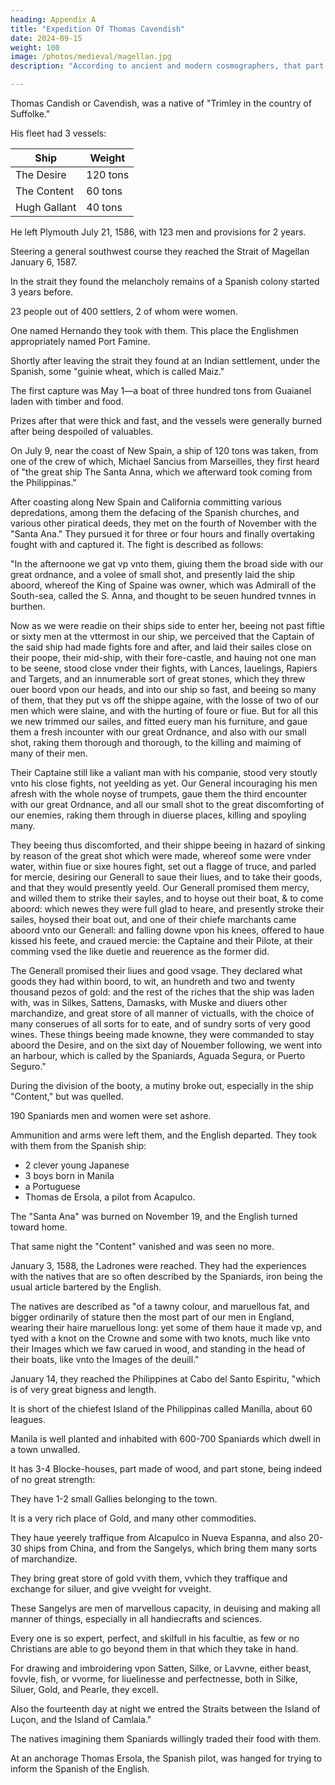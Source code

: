 ```yaml
---
heading: Appendix A
title: "Expedition Of Thomas Cavendish"
date: 2024-09-15
weight: 100
image: /photos/medieval/magellan.jpg
description: "According to ancient and modern cosmographers, that part of the world called Asia has adjacent to it a multitude of greater and lesser islands"

---
```



Thomas Candish or Cavendish, was a native of "Trimley in the country of Suffolke." 

His fleet had 3 vessels:

Ship | Weight
--- | ---
The Desire | 120 tons
The Content | 60 tons
Hugh Gallant | 40 tons

He left Plymouth July 21, 1586, with 123 men and provisions for 2 years.

Steering a general southwest course they reached the Strait of Magellan January 6, 1587. 

In the strait they found the melancholy remains of a Spanish colony started 3 years before.

23 people out of 400 settlers, 2 of whom were women.

One named Hernando they took with them. This place the Englishmen appropriately named Port Famine. 

Shortly after leaving the strait they found at an Indian settlement, under the Spanish, some "guinie wheat, which is called Maiz." 

The first capture was May 1—a boat of three hundred tons from Guaianel laden with timber and food. 

Prizes after that were thick and fast, and the vessels were generally burned after being despoiled of valuables. 

On July 9, near the coast of New Spain, a ship of 120 tons was taken, from one of the crew of which, Michael Sancius from Marseilles, they first heard of "the great ship The Santa Anna, which we afterward took coming from the Philippinas."

After coasting along New Spain and California committing various depredations, among them the defacing of the Spanish churches, and various other piratical deeds, they met on the fourth of November with the "Santa Ana." They pursued it for three or four hours and finally overtaking fought with and captured it. The fight is described as follows:


"In the afternoone we gat vp vnto them, giuing them the broad side with our great ordnance, and a volee of small shot, and presently laid the ship aboord, whereof the King of Spaine was owner, which was Admirall of the South-sea, called the S. Anna, and thought to be seuen hundred tvnnes in burthen. 

Now as we were readie on their ships side to enter her, beeing not past fiftie or sixty men at the vttermost in our ship, we perceived that the Captain of the said ship had made fights fore and after, and laid their sailes close on their poope, their mid-ship, with their fore-castle, and hauing not one man to be seene, stood close vnder their fights, with Lances, Iauelings, Rapiers and Targets, and an innumerable sort of great stones, which they threw ouer boord vpon our heads, and into our ship so fast, and beeing so many of them, that they put vs off the shippe againe, with the losse of two of our men which were slaine, and with the hurting of foure or fiue. But for all this we new trimmed our sailes, and fitted euery man his furniture, and gaue them a fresh incounter with our great Ordnance, and also with our small shot, raking them thorough and thorough, to the killing and maiming of many of their men.

Their Captaine still like a valiant man with his companie, stood very stoutly vnto his close fights, not yeelding as yet. Our General incouraging his men afresh with the whole noyse of trumpets, gaue them the third encounter with our great Ordnance, and all our small shot to the great discomforting of our enemies, raking them through in diuerse places, killing and spoyling many. 

They beeing thus discomforted, and their shippe beeing in hazard of sinking by reason of the great shot which were made, whereof some were vnder water, within fiue or sixe houres fight, set out a flagge of truce, and parled for mercie, desiring our Generall to saue their liues, and to take their goods, and that they would presently yeeld. Our Generall promised them mercy, and willed them to strike their sayles, and to hoyse out their boat, & to come aboord: which newes they were full glad to heare, and presently stroke their sailes, hoysed their boat out, and one of their chiefe marchants came aboord vnto our Generall: and falling downe vpon his knees, offered to haue kissed his feete, and craued mercie: the Captaine and their Pilote, at their comming vsed the like duetie and reuerence as the former did. 

The Generall promised their liues and good vsage. They declared what goods they had within boord, to wit, an hundreth and two and twenty thousand pezos of gold: and the rest of the riches that the ship was laden with, was in Silkes, Sattens, Damasks, with Muske and diuers other marchandize, and great store of all manner of victualls, with the choice of many conserues of all sorts for to eate, and of sundry sorts of very good wines. These things beeing made knowne, they were commanded to stay aboord the Desire, and on the sixt day of Nouember following, we went into an harbour, which is called by the Spaniards, Aguada Segura, or Puerto Seguro."

During the division of the booty, a mutiny broke out, especially in the ship "Content," but was quelled.

190 Spaniards men and women were set ashore.

Ammunition and arms were left them, and the English departed. They took with them from the Spanish ship:
- 2 clever young Japanese
- 3 boys born in Manila
- a Portuguese
- Thomas de Ersola, a pilot from Acapulco.

The "Santa Ana" was burned on November 19, and the English turned toward home.

That same night the "Content" vanished and was seen no more.

January 3, 1588, the Ladrones were reached. They had the experiences with the natives that are so often described by the Spaniards, iron being the usual article bartered by the English. 

The natives are described as "of a tawny colour, and maruellous fat, and bigger ordinarily of stature then the most part of our men in England, wearing their haire maruellous long: yet some of them haue it made vp, and tyed with a knot on the Crowne and some with two knots, much like vnto their Images which we faw carued in wood, and standing in the head of their boats, like vnto the Images of the deuill."

January 14, they reached the Philippines at Cabo del Santo Espiritu, "which is of very great bigness and length.

It is short of the chiefest Island of the Philippinas called Manilla, about 60 leagues.

Manila is well planted and inhabited with 600-700 Spaniards which dwell in a town unwalled. 

It has 3-4 Blocke-houses, part made of wood, and part stone, being indeed of no great strength: 

They have 1-2 small Gallies belonging to the town.

It is a very rich place of Gold, and many other commodities.

They haue yeerely traffique from Alcapulco in Nueva Espanna, and also 20-30 ships from China, and from the Sangelys, which bring them many sorts of marchandize.

They bring great store of gold vvith them, vvhich they traffique and exchange for siluer, and give vveight for vveight.

These Sangelys are men of marvellous capacity, in deuising and making all manner of things, especially in all handiecrafts and sciences.

Every one is so expert, perfect, and skilfull in his facultie, as few or no Christians are able to go beyond them in that which they take in hand.

For drawing and imbroidering vpon Satten, Silke, or Lavvne, either beast, fovvle, fish, or vvorme, for liuelinesse and perfectnesse, both in Silke, Siluer, Gold, and Pearle, they excell.

Also the fourteenth day at night we entred the Straits between the Island of Luçon, and the Island of Camlaia." 

The natives imagining them Spaniards willingly traded their food with them. 

At an anchorage Thomas Ersola, the Spanish pilot, was hanged for trying to inform the Spanish of the English. 

<!-- The following on the customs of the inhabitants as seen at the island of Capul is interesting, and accords, with slight differences, with the Spanish records: -->



